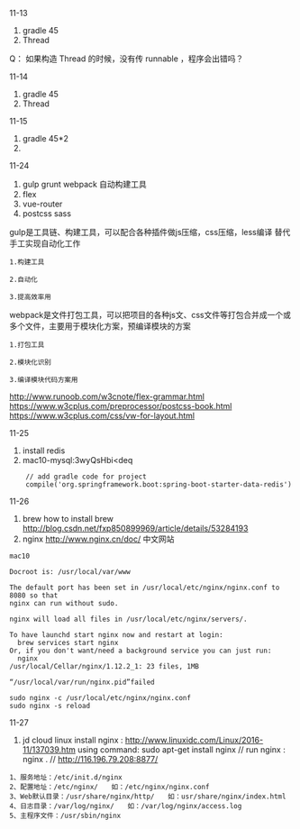 11-13

1. gradle  45
2. Thread


Q： 如果构造 Thread 的时候，没有传 runnable ，程序会出错吗？




11-14 
1. gradle 45 
2. Thread 


11-15
1. gradle 45*2 
2. 


11-24
1. gulp grunt webpack   自动构建工具
2. flex  
3. vue-router
4. postcss sass

gulp是工具链、构建工具，可以配合各种插件做js压缩，css压缩，less编译 替代手工实现自动化工作

	1.构建工具

	2.自动化

	3.提高效率用

webpack是文件打包工具，可以把项目的各种js文、css文件等打包合并成一个或多个文件，主要用于模块化方案，预编译模块的方案

	1.打包工具

	2.模块化识别

	3.编译模块代码方案用


http://www.runoob.com/w3cnote/flex-grammar.html
https://www.w3cplus.com/preprocessor/postcss-book.html
https://www.w3cplus.com/css/vw-for-layout.html




11-25
1. install redis  
2. mac10-mysql:3wyQsHbi<deq 
```
	// add gradle code for project
	compile('org.springframework.boot:spring-boot-starter-data-redis')

```




11-26
1.  brew  how to install brew  http://blog.csdn.net/fxp850899969/article/details/53284193
2.  nginx  http://www.nginx.cn/doc/ 中文网站

```
mac10

Docroot is: /usr/local/var/www

The default port has been set in /usr/local/etc/nginx/nginx.conf to 8080 so that
nginx can run without sudo.

nginx will load all files in /usr/local/etc/nginx/servers/.

To have launchd start nginx now and restart at login:
  brew services start nginx
Or, if you don't want/need a background service you can just run:
  nginx
/usr/local/Cellar/nginx/1.12.2_1: 23 files, 1MB
```


```
“/usr/local/var/run/nginx.pid”failed

sudo nginx -c /usr/local/etc/nginx/nginx.conf
sudo nginx -s reload
```








11-27
1. jd cloud linux install nginx : http://www.linuxidc.com/Linux/2016-11/137039.htm
   using command:  sudo apt-get install nginx
   // run nginx : nginx  . 
   // http://116.196.79.208:8877/
```
1、服务地址：/etc/init.d/nginx　
2、配置地址：/etc/nginx/　　如：/etc/nginx/nginx.conf
3、Web默认目录：/usr/share/nginx/http/　　如：usr/share/nginx/index.html
4、日志目录：/var/log/nginx/　　如：/var/log/nginx/access.log
5、主程序文件：/usr/sbin/nginx

```




